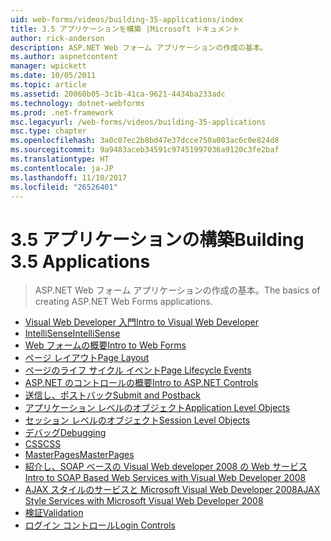 ```yaml
---
uid: web-forms/videos/building-35-applications/index
title: 3.5 アプリケーションを構築 |Microsoft ドキュメント
author: rick-anderson
description: ASP.NET Web フォーム アプリケーションの作成の基本。
ms.author: aspnetcontent
manager: wpickett
ms.date: 10/05/2011
ms.topic: article
ms.assetid: 20060b05-3c1b-41ca-9621-4434ba233adc
ms.technology: dotnet-webforms
ms.prod: .net-framework
msc.legacyurl: /web-forms/videos/building-35-applications
msc.type: chapter
ms.openlocfilehash: 3a0c07ec2b8bd47e37dcce750a003ac6c0e824d8
ms.sourcegitcommit: 9a9483aceb34591c97451997036a9120c3fe2baf
ms.translationtype: HT
ms.contentlocale: ja-JP
ms.lasthandoff: 11/10/2017
ms.locfileid: "26526401"
---
```

<a name="building-35-applications"></a><span data-ttu-id="1b9c3-103">3.5 アプリケーションの構築</span><span class="sxs-lookup"><span data-stu-id="1b9c3-103">Building 3.5 Applications</span></span>
====================
> <span data-ttu-id="1b9c3-104">ASP.NET Web フォーム アプリケーションの作成の基本。</span><span class="sxs-lookup"><span data-stu-id="1b9c3-104">The basics of creating ASP.NET Web Forms applications.</span></span>


- [<span data-ttu-id="1b9c3-105">Visual Web Developer 入門</span><span class="sxs-lookup"><span data-stu-id="1b9c3-105">Intro to Visual Web Developer</span></span>](intro-to-visual-web-developer.md)
- [<span data-ttu-id="1b9c3-106">IntelliSense</span><span class="sxs-lookup"><span data-stu-id="1b9c3-106">IntelliSense</span></span>](intellisense.md)
- [<span data-ttu-id="1b9c3-107">Web フォームの概要</span><span class="sxs-lookup"><span data-stu-id="1b9c3-107">Intro to Web Forms</span></span>](intro-to-web-forms.md)
- [<span data-ttu-id="1b9c3-108">ページ レイアウト</span><span class="sxs-lookup"><span data-stu-id="1b9c3-108">Page Layout</span></span>](page-layout.md)
- [<span data-ttu-id="1b9c3-109">ページのライフ サイクル イベント</span><span class="sxs-lookup"><span data-stu-id="1b9c3-109">Page Lifecycle Events</span></span>](page-lifecycle-events.md)
- [<span data-ttu-id="1b9c3-110">ASP.NET のコントロールの概要</span><span class="sxs-lookup"><span data-stu-id="1b9c3-110">Intro to ASP.NET Controls</span></span>](intro-to-aspnet-controls.md)
- [<span data-ttu-id="1b9c3-111">送信し、ポストバック</span><span class="sxs-lookup"><span data-stu-id="1b9c3-111">Submit and Postback</span></span>](submit-and-postback.md)
- [<span data-ttu-id="1b9c3-112">アプリケーション レベルのオブジェクト</span><span class="sxs-lookup"><span data-stu-id="1b9c3-112">Application Level Objects</span></span>](application-level-objects.md)
- [<span data-ttu-id="1b9c3-113">セッション レベルのオブジェクト</span><span class="sxs-lookup"><span data-stu-id="1b9c3-113">Session Level Objects</span></span>](session-level-objects.md)
- [<span data-ttu-id="1b9c3-114">デバッグ</span><span class="sxs-lookup"><span data-stu-id="1b9c3-114">Debugging</span></span>](debugging.md)
- [<span data-ttu-id="1b9c3-115">CSS</span><span class="sxs-lookup"><span data-stu-id="1b9c3-115">CSS</span></span>](css.md)
- [<span data-ttu-id="1b9c3-116">MasterPages</span><span class="sxs-lookup"><span data-stu-id="1b9c3-116">MasterPages</span></span>](masterpages.md)
- [<span data-ttu-id="1b9c3-117">紹介し、SOAP ベースの Visual Web developer 2008 の Web サービス</span><span class="sxs-lookup"><span data-stu-id="1b9c3-117">Intro to SOAP Based Web Services with Visual Web Developer 2008</span></span>](an-introduction-to-soap-based-web-services-with-visual-web-developer-2008.md)
- [<span data-ttu-id="1b9c3-118">AJAX スタイルのサービスと Microsoft Visual Web Developer 2008</span><span class="sxs-lookup"><span data-stu-id="1b9c3-118">AJAX Style Services with Microsoft Visual Web Developer 2008</span></span>](ajax-style-services-with-microsoft-visual-web-developer-2008.md)
- [<span data-ttu-id="1b9c3-119">検証</span><span class="sxs-lookup"><span data-stu-id="1b9c3-119">Validation</span></span>](validation.md)
- [<span data-ttu-id="1b9c3-120">ログイン コントロール</span><span class="sxs-lookup"><span data-stu-id="1b9c3-120">Login Controls</span></span>](login-controls.md)

